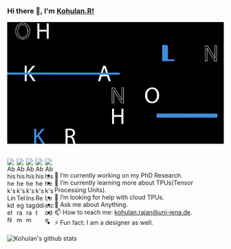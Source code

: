 ### Hi there 👋, I'm [Kohulan.R!](https://cheminf.uni-jena.de/members/kohulan-rajan/) 

![GitHub Logo](/assets/Github_intro.gif)

<br/>

<a href="https://www.linkedin.com/in/kohulanrajan/">
  <img align="left" alt="Abhishek's LinkdeIN" width="22px" src="https://cdn.jsdelivr.net/npm/simple-icons@v3/icons/linkedin.svg" />
</a>
<a href="www.facebook.com/Kohulan.RPhotography/">
  <img align="left" alt="Abhishek's Telegram" width="22px" src="https://cdn.jsdelivr.net/npm/simple-icons@v3/icons/facebook.svg" />
</a>
<a href="https://www.instagram.com/kohulanr/">
  <img align="left" alt="Abhishek's Instagram" width="22px" src="https://cdn.jsdelivr.net/npm/simple-icons@v3/icons/instagram.svg" />
</a>
<a href="http://orcid.org/0000-0003-1066-7792">
  <img align="left" alt="Abhishek's Reddit" width="22px" src="https://cdn.jsdelivr.net/npm/simple-icons@v3/icons/orcid.svg" />
</a>
<a href="https://github.com/Kohulan">
  <img align="left" alt="Abhishek's Leetcode" width="22px" src="https://cdn.jsdelivr.net/npm/simple-icons@v3/icons/github.svg" />
</a>

<br />



- 🔭 I’m currently working on my PhD Research.
- 🌱 I’m currently learning more about TPUs(Tensor Processing Units).
- 🤔 I’m looking for help with cloud TPUs.
- 💬 Ask me about Anything.
- 📫 How to reach me: kohulan.rajan@uni-jena.de.
- ⚡ Fun fact: I am a designer as well.

![Kohulan's github stats](https://github-readme-stats.vercel.app/api?username=kohulan&show_icons=true&hide_border=true)
